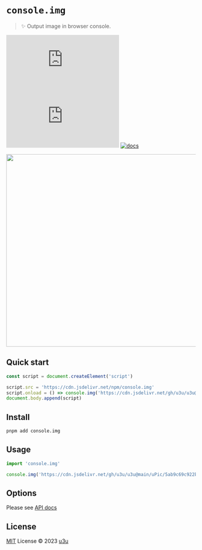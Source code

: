 # `console.img`

> ✨ Output image in browser console.

[![npm version](https://badgen.net/npm/v/console.img)](https://npm.im/console.img) [![npm downloads](https://badgen.net/npm/dm/console.img)](https://npm.im/console.img) [![docs](https://paka.dev/badges/v0/cute.svg)](https://paka.dev/npm/console.img)

<img src="https://cdn.jsdelivr.net/gh/u3u/u3u@main/uPic/console.img.gif" width="512">

## Quick start

```js
const script = document.createElement('script')

script.src = 'https://cdn.jsdelivr.net/npm/console.img'
script.onload = () => console.img('https://cdn.jsdelivr.net/gh/u3u/u3u@main/uPic/5ab9c69c922b0.gif')
document.body.append(script)
```

## Install

```sh
pnpm add console.img
```

## Usage

```js
import 'console.img'

console.img('https://cdn.jsdelivr.net/gh/u3u/u3u@main/uPic/5ab9c69c922b0.gif')
```

## Options

Please see [API docs](https://paka.dev/npm/console.img)

## License

[MIT](./LICENSE) License © 2023 [u3u](https://github.com/u3u)

